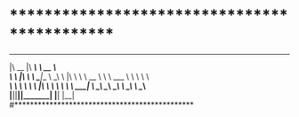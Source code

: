 # ********************************************
  ________  ________ _________  ________   
  |\   __  \|\   ____\\___   ___\\   __  \  
  \ \  \|\  \ \  \___\|___ \  \_\ \  \|\  \ 
   \ \   __  \ \  \  ___  \ \  \ \ \   ____\
    \ \  \ \  \ \  \|\  \  \ \  \ \ \  \___|
     \ \__\ \__\ \_______\  \ \__\ \ \__\   
      \|__|\|__|\|_______|   \|__|  \|__|   
#**********************************************                                           
                                          
